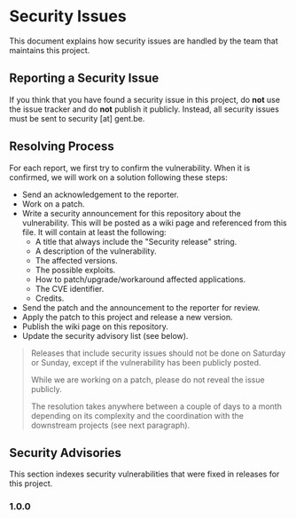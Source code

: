 # Security Issues

This document explains how security issues are handled by the team that 
maintains this project.

## Reporting a Security Issue

If you think that you have found a security issue in this project, do **not** 
use the issue tracker and do **not** publish it publicly. Instead, all security 
issues must be sent to security [at] gent.be.

## Resolving Process

For each report, we first try to confirm the vulnerability. When it is 
confirmed, we will work on a solution following these steps:

* Send an acknowledgement to the reporter.
* Work on a patch.
* Write a security announcement for this repository about the vulnerability. 
  This will be posted as a wiki page and referenced from this file. 
  It will contain at least the following:
  * A title that always include the "Security release" string.
  * A description of the vulnerability.
  * The affected versions.
  * The possible exploits.
  * How to patch/upgrade/workaround affected applications.
  * The CVE identifier.
  * Credits.
* Send the patch and the announcement to the reporter for review.
* Apply the patch to this project and release a new version.
* Publish the wiki page on this repository.
* Update the security advisory list (see below).

> Releases that include security issues should not be done on Saturday or 
> Sunday, except if the vulnerability has been publicly posted.
> 
> While we are working on a patch, please do not reveal the issue publicly.
>
> The resolution takes anywhere between a couple of days to a month depending 
> on its complexity and the coordination with the downstream projects (see next 
> paragraph).

## Security Advisories

This section indexes security vulnerabilities that were fixed in releases for 
this project.

### 1.0.0
